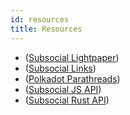 ```yaml
---
id: resources
title: Resources
---
```


- ([Subsocial Lightpaper](/docs/lightpaper))
- ([Subsocial Links](https://subsocial.network/links))
- ([Polkadot Parathreads](https://wiki.polkadot.network/docs/ru/learn-parathreads))
- ([Subsocial JS API](https://docs.subsocial.network/js-docs/))
- ([Subsocial Rust API](https://docs.subsocial.network/rust-docs))
